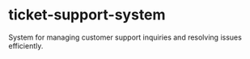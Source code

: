 # ticket-support-system
System for managing customer support inquiries and resolving issues efficiently.
